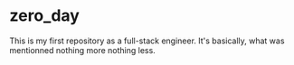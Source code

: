 # zero_day
This is my first repository as a full-stack engineer.
It's basically, what was mentionned nothing more nothing less.




